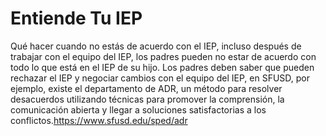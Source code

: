 # Entiende Tu IEP

Qué hacer cuando no estás de acuerdo con el IEP, incluso después de trabajar con el equipo del IEP, los padres pueden no estar de acuerdo con todo lo que está en el IEP de su hijo. Los padres deben saber que pueden rechazar el IEP y negociar cambios con el equipo del IEP, en SFUSD, por ejemplo, existe el departamento de ADR, un método para resolver desacuerdos utilizando técnicas para promover la comprensión, la comunicación abierta y llegar a soluciones satisfactorias a los conflictos.https://www.sfusd.edu/sped/adr